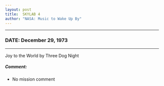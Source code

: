 ```yaml
---
layout: post
title:  SKYLAB 4
author: "NASA: Music to Wake Up By"
---
```


----
### DATE: December 29, 1973
----
Joy to the World by Three Dog Night

##### Comment:
* No mission comment
